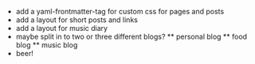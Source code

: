 * add a yaml-frontmatter-tag for custom css for pages and posts
* add a layout for short posts and links
* add a layout for music diary
* maybe split in to two or three different blogs?
** personal blog
** food blog
** music blog
* beer!